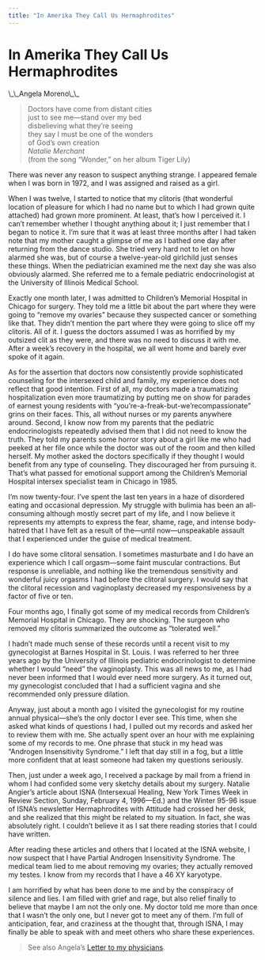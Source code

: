 ```yaml
---
title: "In Amerika They Call Us Hermaphrodites"
---
```


# In Amerika They Call Us Hermaphrodites

<p>\_\_Angela Moreno\_\_  </p>

<blockquote>
	<p>Doctors have come from distant cities  <br />
just to see me&#8212;stand over my bed  <br />
disbelieving what they&#8217;re seeing  <br />
they say I must be one of the wonders  <br />
of God&#8217;s own creation  <br />
<i>Natalie Merchant</i>  <br />
(from the song &#8220;Wonder,&#8221; on her album Tiger Lily)  </p>
</blockquote>

<p>There was never any reason to suspect anything strange. I appeared female when I was born in 1972, and I was assigned and raised as a girl.  </p>

<p>When I was twelve, I started to notice that my clitoris (that wonderful location of pleasure for which I had no name but to which I had grown quite attached) had grown more prominent. At least, that&#8217;s how I perceived it. I can&#8217;t remember whether I thought anything about it; I just remember that I began to notice it. I&#8217;m sure that it was at least three months after I had taken note that my mother caught a glimpse of me as I bathed one day after returning from the dance studio. She tried very hard not to let on how alarmed she was, but of course a twelve-year-old girlchild just senses these things. When the pediatrician examined me the next day she was also obviously alarmed. She referred me to a female pediatric endocrinologist at the University of Illinois Medical School.  </p>

<p>Exactly one month later, I was admitted to Children&#8217;s Memorial Hospital in Chicago for surgery. They told me a little bit about the part where they were going to &#8220;remove my ovaries&#8221; because they suspected cancer or something like that. They didn&#8217;t mention the part where they were going to slice off my clitoris. All of it. I guess the doctors assumed I was as horrified by my outsized clit as they were, and there was no need to discuss it with me. After a week&#8217;s recovery in the hospital, we all went home and barely ever spoke of it again.  </p>

<p>As for the assertion that doctors now consistently provide sophisticated counseling for the intersexed child and family, my experience does not reflect that good intention. First of all, my doctors made a traumatizing hospitalization even more traumatizing by putting me on show for parades of earnest young residents with &#8220;you&#8217;re-a-freak-but-we&#8217;recompassionate&#8221; grins on their faces. This, all without nurses or my parents anywhere around. Second, I know now from my parents that the pediatric endocrinologists repeatedly advised them that I did not need to know the truth. They told my parents some horror story about a girl like me who had peeked at her file once while the doctor was out of the room and then killed herself. My mother asked the doctors specifically if they thought I would benefit from any type of counseling. They discouraged her from pursuing it. That&#8217;s what passed for emotional support among the Children&#8217;s Memorial Hospital intersex specialist team in Chicago in 1985.  </p>

<p>I&#8217;m now twenty-four. I&#8217;ve spent the last ten years in a haze of disordered eating and occasional depression. My struggle with bulimia has been an all-consuming although mostly secret part of my life, and I now believe it represents my attempts to express the fear, shame, rage, and intense body-hatred that I have felt as a result of the&#8212;until now&#8212;unspeakable assault that I experienced under the guise of medical treatment.  </p>

<p>I do have some clitoral sensation. I sometimes masturbate and I do have an experience which I call orgasm&#8212;some faint muscular contractions. But response is unreliable, and nothing like the tremendous sensitivity and wonderful juicy orgasms I had before the clitoral surgery. I would say that the clitoral recession and vaginoplasty decreased my responsiveness by a factor of five or ten.  </p>

<p>Four months ago, I finally got some of my medical records from Children&#8217;s Memorial Hospital in Chicago. They are shocking. The surgeon who removed my clitoris summarized the outcome as &#8220;tolerated well.&#8221;  </p>

<p>I hadn&#8217;t made much sense of these records until a recent visit to my gynecologist at Barnes Hospital in St. Louis. I was referred to her three years ago by the University of Illinois pediatric endocrinologist to determine whether I would &#8220;need&#8221; the vaginoplasty. This was all news to me, as I had never been informed that I would ever need more surgery. As it turned out, my gynecologist concluded that I had a sufficient vagina and she recommended only pressure dilation.  </p>

<p>Anyway, just about a month ago I visited the gynecologist for my routine annual physical&#8212;she&#8217;s the only doctor I ever see. This time, when she asked what kinds of questions I had, I pulled out my records and asked her to review them with me. She actually spent over an hour with me explaining some of my records to me. One phrase that stuck in my head was &#8220;Androgen Insensitivity Syndrome.&#8221; I left that day still in a fog, but a little more confident that at least someone had taken my questions seriously.  </p>

<p>Then, just under a week ago, I received a package by mail from a friend in whom I had confided some very sketchy details about my surgery. Natalie Angier&#8217;s article about <span class="caps">ISNA</span> (Intersexual Healing, New York Times Week in Review Section, Sunday, February 4, 1996&#8212;Ed.) and the Winter 95-96 issue of <span class="caps">ISNA</span>&#8217;s newsletter Hermaphrodites with Attitude had crossed her desk, and she realized that this might be related to my situation. In fact, she was absolutely right. I couldn&#8217;t believe it as I sat there reading stories that I could have written.  </p>

<p>After reading these articles and others that I located at the <span class="caps">ISNA</span> website, I now suspect that I have Partial Androgen Insensitivity Syndrome. The medical team lied to me about removing my ovaries; they actually removed my testes. I know from my records that I have a 46 XY karyotype.  </p>

<p>I am horrified by what has been done to me and by the conspiracy of silence and lies. I am filled with grief and rage, but also relief finally to believe that maybe I am not the only one. My doctor told me more than once that I wasn&#8217;t the only one, but I never got to meet any of them. I&#8217;m full of anticipation, fear, and craziness at the thought that, through <span class="caps">ISNA</span>, I may finally be able to speak with and meet others who share these experiences.  </p>

<blockquote>
	<p>See also Angela&#8217;s <a href="/books/chrysalis/moreno_letter">Letter to my physicians</a>.</p>
</blockquote>